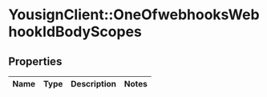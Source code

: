 # YousignClient::OneOfwebhooksWebhookIdBodyScopes

## Properties
Name | Type | Description | Notes
------------ | ------------- | ------------- | -------------


